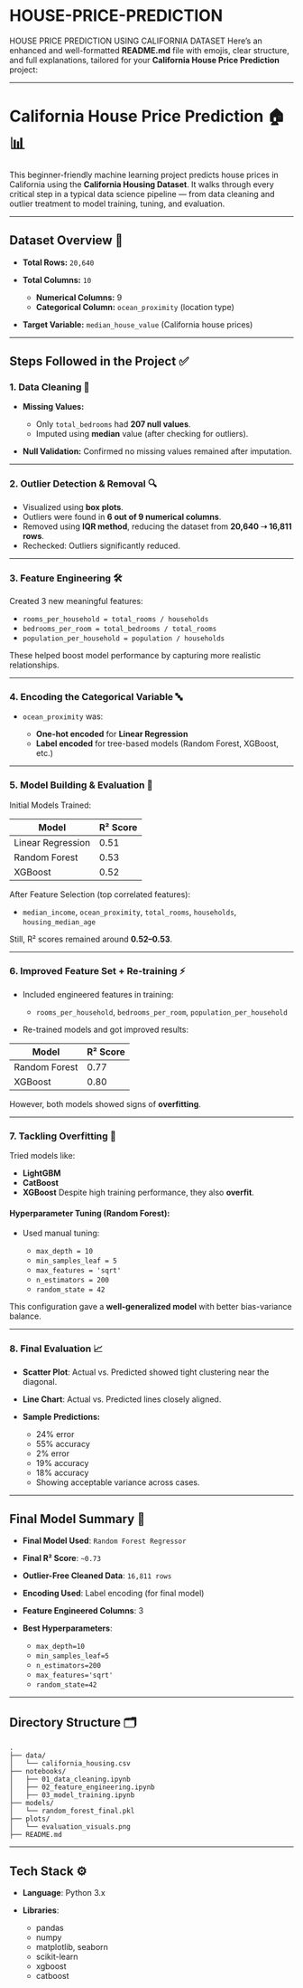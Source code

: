 # HOUSE-PRICE-PREDICTION
HOUSE PRICE PREDICTION USING CALIFORNIA DATASET
Here’s an enhanced and well-formatted **README.md** file with emojis, clear structure, and full explanations, tailored for your **California House Price Prediction** project:

---

# California House Price Prediction 🏠📊

This beginner-friendly machine learning project predicts house prices in California using the **California Housing Dataset**. It walks through every critical step in a typical data science pipeline — from data cleaning and outlier treatment to model training, tuning, and evaluation.

---

## Dataset Overview 📁

* **Total Rows:** `20,640`

* **Total Columns:** `10`

  * **Numerical Columns:** 9
  * **Categorical Column:** `ocean_proximity` (location type)

* **Target Variable:** `median_house_value` (California house prices)

---

## Steps Followed in the Project ✅

### 1. Data Cleaning 🧹

* **Missing Values:**

  * Only `total_bedrooms` had **207 null values**.
  * Imputed using **median** value (after checking for outliers).

* **Null Validation:** Confirmed no missing values remained after imputation.

---

### 2. Outlier Detection & Removal 🔍

* Visualized using **box plots**.
* Outliers were found in **6 out of 9 numerical columns**.
* Removed using **IQR method**, reducing the dataset from **20,640 ➝ 16,811 rows**.
* Rechecked: Outliers significantly reduced.

---

### 3. Feature Engineering 🛠️

Created 3 new meaningful features:

* `rooms_per_household = total_rooms / households`
* `bedrooms_per_room = total_bedrooms / total_rooms`
* `population_per_household = population / households`

These helped boost model performance by capturing more realistic relationships.

---

### 4. Encoding the Categorical Variable 🔤

* `ocean_proximity` was:

  * **One-hot encoded** for **Linear Regression**
  * **Label encoded** for tree-based models (Random Forest, XGBoost, etc.)

---

### 5. Model Building & Evaluation 🧠

Initial Models Trained:

| Model             | R² Score |
| ----------------- | -------- |
| Linear Regression | 0.51     |
| Random Forest     | 0.53     |
| XGBoost           | 0.52     |

After Feature Selection (top correlated features):

* `median_income`, `ocean_proximity`, `total_rooms`, `households`, `housing_median_age`

Still, R² scores remained around **0.52–0.53**.

---

### 6. Improved Feature Set + Re-training ⚡

* Included engineered features in training:

  * `rooms_per_household`, `bedrooms_per_room`, `population_per_household`
* Re-trained models and got improved results:

| Model         | R² Score |
| ------------- | -------- |
| Random Forest | 0.77     |
| XGBoost       | 0.80     |

However, both models showed signs of **overfitting**.

---

### 7. Tackling Overfitting 🔧

Tried models like:

* **LightGBM**
* **CatBoost**
* **XGBoost**
Despite high training performance, they also **overfit**.

#### Hyperparameter Tuning (Random Forest):

* Used manual tuning:

  * `max_depth = 10`
  * `min_samples_leaf = 5`
  * `max_features = 'sqrt'`
  * `n_estimators = 200`
  * `random_state = 42`

This configuration gave a **well-generalized model** with better bias-variance balance.

---

### 8. Final Evaluation 📈

* **Scatter Plot**: Actual vs. Predicted showed tight clustering near the diagonal.
* **Line Chart**: Actual vs. Predicted lines closely aligned.
* **Sample Predictions:**

  * 24% error
  * 55% accuracy
  * 2% error
  * 19% accuracy
  * 18% accuracy
  * Showing acceptable variance across cases.

---

## Final Model Summary 🏁

* **Final Model Used**: `Random Forest Regressor`
* **Final R² Score**: `~0.73`
* **Outlier-Free Cleaned Data**: `16,811 rows`
* **Encoding Used**: Label encoding (for final model)
* **Feature Engineered Columns**: 3
* **Best Hyperparameters**:

  * `max_depth=10`
  * `min_samples_leaf=5`
  * `n_estimators=200`
  * `max_features='sqrt'`
  * `random_state=42`

---

## Directory Structure 🗂️

```
.
├── data/
│   └── california_housing.csv
├── notebooks/
│   ├── 01_data_cleaning.ipynb
│   ├── 02_feature_engineering.ipynb
│   ├── 03_model_training.ipynb
├── models/
│   └── random_forest_final.pkl
├── plots/
│   └── evaluation_visuals.png
├── README.md
```

---

## Tech Stack ⚙️

* **Language**: Python 3.x
* **Libraries**:

  * pandas
  * numpy
  * matplotlib, seaborn
  * scikit-learn
  * xgboost
  * catboost


